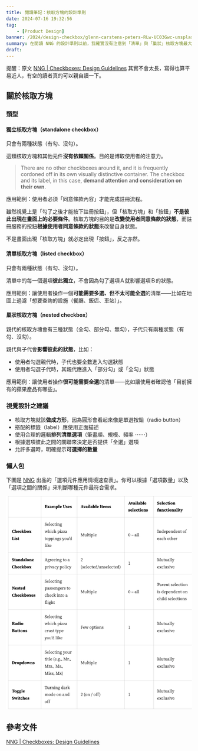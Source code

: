 ```yaml
---
title: 閱讀筆記：核取方塊的設計準則
date: 2024-07-16 19:32:56
tag:
	- [Product Design]
banner: /2024/design-checkbox/glenn-carstens-peters-RLw-UC03Gwc-unsplash.jpg
summary: 在閱讀 NNG 的設計準則以前，我確實沒有注意到「清單」與「巢狀」核取方塊最大的差別是什麼⋯⋯👀
draft: 
---
```


提醒：原文 [NNG | Checkboxes: Design Guidelines](https://www.nngroup.com/articles/checkboxes-design-guidelines/) 其實不會太長，寫得也算平易近人，有空的讀者真的可以親自讀一下。

## 關於核取方塊

### 類型

#### 獨立核取方塊（standalone checkbox）

只會有兩種狀態（有勾、沒勾）。

這類核取方塊和其他元件**沒有依賴關係**。目的是博取使用者的注意力。

> There are no other checkboxes around it, and it is frequently cordoned off in its own visually distinctive container. The checkbox and its label, in this case, **demand attention and consideration on their own**.

應用範例：使用者必須「同意條款內容」才能完成註冊流程。

雖然視覺上是「勾了之後才能按下註冊按鈕」，但「核取方塊」和「按鈕」**不是彼此出現在畫面上的必要條件**。核取方塊的目的是**改變使用者同意條款的狀態**，而註冊服務的按鈕**根據使用者同意條款的狀態**來改變自身狀態。

不是畫面出現「核取方塊」就必定出現「按鈕」，反之亦然。

#### 清單核取方塊（listed checkbox）

只會有兩種狀態（有勾、沒勾）。

清單中的每一個選項**彼此獨立**，不會因為勾了選項Ａ就影響選項Ｂ的狀態。

應用範例：讓使用者操作一個**可能需要多選、但不太可能全選**的清單——比如在地圖上過濾「想要查詢的設施（餐廳、飯店、車站）」。

#### 巢狀核取方塊（nested checkbox）

親代的核取方塊會有三種狀態（全勾、部分勾、無勾），子代只有兩種狀態（有勾、沒勾）。

親代與子代會**影響彼此的狀態**，比如：

- 使用者勾選親代時，子代也要全數進入勾選狀態
- 使用者勾選子代時，其親代應進入「部分勾」或「全勾」狀態

應用範例：讓使用者操作**很可能需要全選**的清單——比如讓使用者確認他「目前擁有的蘋果產品有哪些」。

### 視覺設計之建議

- 核取方塊就該**做成方形**，因為圓形會看起來像是單選按鈕（radio button）
- 搭配的標籤（label）應使用正面描述
- 使用合理的邏輯**排列清單選項**（筆畫順、規模、頻率 ⋯⋯）
- 根據選項彼此之間的關聯來決定是否提供「全選」選項
- 允許多選時，明確提示**可選擇的數量**

### 懶人包

下圖是 [NNG](https://www.nngroup.com/articles/checkboxes-design-guidelines/) 出品的「選項元件應用情境速查表」。你可以根據「選項數量」以及「選項之間的關係」來判斷哪種元件最符合需求。

![use case for checkbox, radio button, dropdown and switch](/2024/design-checkbox/use-case.png)

## 參考文件

[NNG | Checkboxes: Design Guidelines](https://www.nngroup.com/articles/checkboxes-design-guidelines/)
